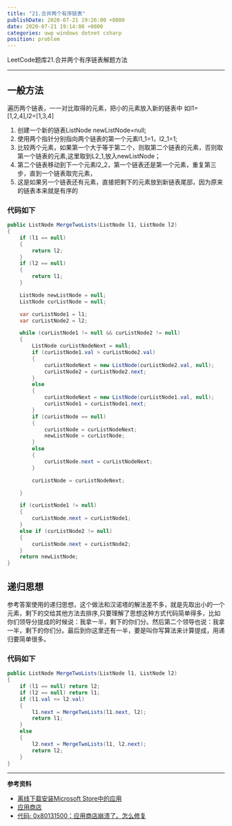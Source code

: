 ```yaml
---
title: "21.合并两个有序链表"
publishDate: 2020-07-21 19:26:00 +0800
date: 2020-07-21 19:14:08 +0800
categories: uwp windows dotnet csharp
position: problem
---
```


LeetCode题库21.合并两个有序链表解题方法

---

<div id="toc"></div>

## 一般方法
遍历两个链表，一一对比取得的元素，把小的元素放入新的链表中
如l1=[1,2,4],l2=[1,3,4]
1. 创建一个新的链表ListNode newListNode=null;
2. 使用两个指针分别指向两个链表的第一个元素l1_1=1，l2_1=1;
3. 比较两个元素，如果第一个大于等于第二个，则取第二个链表的元素，否则取第一个链表的元素,这里取到L2_1,放入newListNode；
4. 第二个链表移动到下一个元素l2_2，第一个链表还是第一个元素，重复第三步，直到一个链表取完元素，
5. 这是如果另一个链表还有元素，直接把剩下的元素放到新链表尾部，因为原来的链表本来就是有序的

### 代码如下
```c#
public ListNode MergeTwoLists(ListNode l1, ListNode l2)
{
    if (l1 == null)
    {
        return l2;
    }
    if (l2 == null)
    {
        return l1;
    }

    ListNode newListNode = null;
    ListNode curListNode = null;

    var curListNode1 = l1;
    var curListNode2 = l2;

    while (curListNode1 != null && curListNode2 != null)
    {
        ListNode curListNodeNext = null;
        if (curListNode1.val > curListNode2.val)
        {
            curListNodeNext = new ListNode(curListNode2.val, null);
            curListNode2 = curListNode2.next;
        }
        else
        {
            curListNodeNext = new ListNode(curListNode1.val, null);
            curListNode1 = curListNode1.next;
        }
        if (curListNode == null)
        {
            curListNode = curListNodeNext;
            newListNode = curListNode;
        }
        else
        {
            curListNode.next = curListNodeNext;
        }

        curListNode = curListNodeNext;

    }

    if (curListNode1 != null)
    {
        curListNode.next = curListNode1;
    }
    else if (curListNode2 != null)
    {
        curListNode.next = curListNode2;
    }
    return newListNode;
}
```

## 递归思想

参考答案使用的递归思想，这个做法和汉诺塔的解法差不多，就是先取出小的一个元素，剩下的交给其他方法去排序,只要理解了思想这种方式代码简单得多，比如你们领导分提成的时候说：我拿一半，剩下的你们分。然后第二个领导也说：我拿一半，剩下的你们分。最后到你这里还有一半，要是叫你写算法来计算提成，用递归要简单很多。

### 代码如下

```c#
public ListNode MergeTwoLists(ListNode l1, ListNode l2)
{
    if (l1 == null) return l2;
    if (l2 == null) return l1;
    if (l1.val <= l2.val)
    {
        l1.next = MergeTwoLists(l1.next, l2);
        return l1;
    }
    else
    {
        l2.next = MergeTwoLists(l1, l2.next);
        return l2;
    }
}
```

---

**参考资料**

- [离线下载安装Microsoft Store中的应用](https://blog.csdn.net/lpwmm/article/details/106117056)
- [应用商店](https://www.microsoft.com/zh-cn/)
- [代码: 0x80131500：应用商店崩溃了。怎么修复](https://answers.microsoft.com/zh-hans/windows/forum/all/%E4%BB%A3%E7%A0%81/cbbe7aaf-8f66-4779-89c8-3c74f5341c7b)
